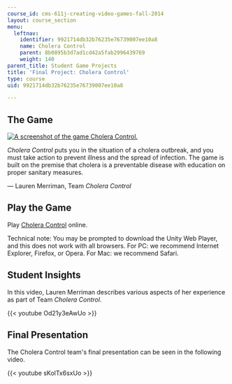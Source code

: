 ```yaml
---
course_id: cms-611j-creating-video-games-fall-2014
layout: course_section
menu:
  leftnav:
    identifier: 9921714db32b76235e76739007ee10a8
    name: Cholera Control
    parent: 8b0895b3d7ad1cd42a5fab2996439769
    weight: 140
parent_title: Student Game Projects
title: 'Final Project: Cholera Control'
type: course
uid: 9921714db32b76235e76739007ee10a8

---
```


The Game
--------

[![A screenshot of the game Cholera Control.](/coursemedia/cms-611j-creating-video-games-fall-2014/69e1f411a3090f842b21fa36db9f1d60_choleracontrol.png)  
](https://ocw.mit.edu/ans7870/CMS/CMS.611/f14/games/cholera_control_final/index.html)

_Cholera Control_ puts you in the situation of a cholera outbreak, and you must take action to prevent illness and the spread of infection. The game is built on the premise that cholera is a preventable disease with education on proper sanitary measures.

— Lauren Merriman, Team _Cholera Control_

Play the Game
-------------

Play [Cholera Control](https://ocw.mit.edu/ans7870/CMS/CMS.611/f14/games/cholera_control_final/index.html) online. 

Technical note: You may be prompted to download the Unity Web Player, and this does not work with all browsers. For PC: we recommend Internet Explorer, Firefox, or Opera. For Mac: we recommend Safari.

Student Insights
----------------

In this video, Lauren Merriman describes various aspects of her experience as part of Team _Cholera Control_.

{{< youtube Od21y3eAwUo >}}

Final Presentation
------------------

The Cholera Control team's final presentation can be seen in the following video.

{{< youtube sKolTx6sxUo >}}